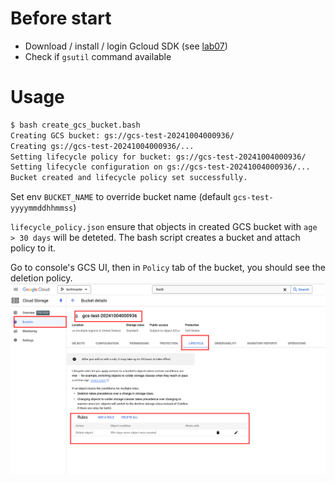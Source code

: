 # Before start
- Download / install / login Gcloud SDK (see [lab07](../lab07/README.md))
- Check if `gsutil` command available

# Usage
```bash
$ bash create_gcs_bucket.bash
Creating GCS bucket: gs://gcs-test-20241004000936/
Creating gs://gcs-test-20241004000936/...
Setting lifecycle policy for bucket: gs://gcs-test-20241004000936/
Setting lifecycle configuration on gs://gcs-test-20241004000936/...
Bucket created and lifecycle policy set successfully.

```

Set env `BUCKET_NAME` to override bucket name (default `gcs-test-yyyymmddhhmmss`)

`lifecycle_policy.json` ensure that objects in created GCS bucket with `age > 30 days` will be deteted.
The bash script creates a bucket and attach policy to it.


Go to console's GCS UI, then in `Policy` tab of the bucket, you should see the deletion policy.
![deletion policy](./bucket_policy_2024-10-04_00-15.png)
